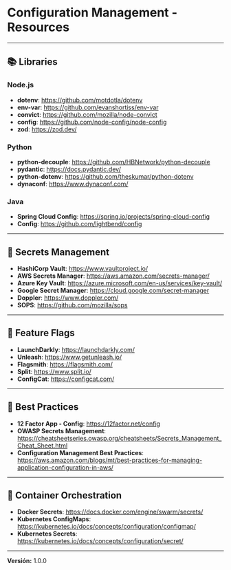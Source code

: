 # Configuration Management - Resources

---

## 📚 Libraries

### Node.js
- **dotenv**: https://github.com/motdotla/dotenv
- **env-var**: https://github.com/evanshortiss/env-var
- **convict**: https://github.com/mozilla/node-convict
- **config**: https://github.com/node-config/node-config
- **zod**: https://zod.dev/

### Python
- **python-decouple**: https://github.com/HBNetwork/python-decouple
- **pydantic**: https://docs.pydantic.dev/
- **python-dotenv**: https://github.com/theskumar/python-dotenv
- **dynaconf**: https://www.dynaconf.com/

### Java
- **Spring Cloud Config**: https://spring.io/projects/spring-cloud-config
- **Config**: https://github.com/lightbend/config

---

## 🔐 Secrets Management

- **HashiCorp Vault**: https://www.vaultproject.io/
- **AWS Secrets Manager**: https://aws.amazon.com/secrets-manager/
- **Azure Key Vault**: https://azure.microsoft.com/en-us/services/key-vault/
- **Google Secret Manager**: https://cloud.google.com/secret-manager
- **Doppler**: https://www.doppler.com/
- **SOPS**: https://github.com/mozilla/sops

---

## 🚀 Feature Flags

- **LaunchDarkly**: https://launchdarkly.com/
- **Unleash**: https://www.getunleash.io/
- **Flagsmith**: https://flagsmith.com/
- **Split**: https://www.split.io/
- **ConfigCat**: https://configcat.com/

---

## 📖 Best Practices

- **12 Factor App - Config**: https://12factor.net/config
- **OWASP Secrets Management**: https://cheatsheetseries.owasp.org/cheatsheets/Secrets_Management_Cheat_Sheet.html
- **Configuration Management Best Practices**: https://aws.amazon.com/blogs/mt/best-practices-for-managing-application-configuration-in-aws/

---

## 🐳 Container Orchestration

- **Docker Secrets**: https://docs.docker.com/engine/swarm/secrets/
- **Kubernetes ConfigMaps**: https://kubernetes.io/docs/concepts/configuration/configmap/
- **Kubernetes Secrets**: https://kubernetes.io/docs/concepts/configuration/secret/

---

**Versión:** 1.0.0
